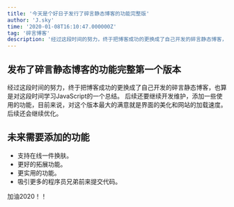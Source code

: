 ```yaml
---
title: '今天是个好日子发行了碎言静态博客的功能完整版'
author: 'J.sky'
time: '2020-01-08T16:10:47.000000Z'
tag: '碎言博客'
description: '经过这段时间的努力，终于把博客成功的更换成了自己开发的碎言静态博客，也算是对这段时间学习JavaScript的一个总结。'
---
```


## 发布了碎言静态博客的功能完整第一个版本

经过这段时间的努力，终于把博客成功的更换成了自己开发的碎言静态博客，也算是对这段时间学习JavaScript的一个总结。
后续还要继续开发维护，添加一些使用的功能，目前来说，对这个版本最大的满意就是界面的美化和网站的加载速度。
后续还会继续优化。

## 未来需要添加的功能

* 支持在线一件换肤。
* 更好的拓展功能。
* 更实用的功能。
* 吸引更多的程序员兄弟前来提交代码。

加油2020！！